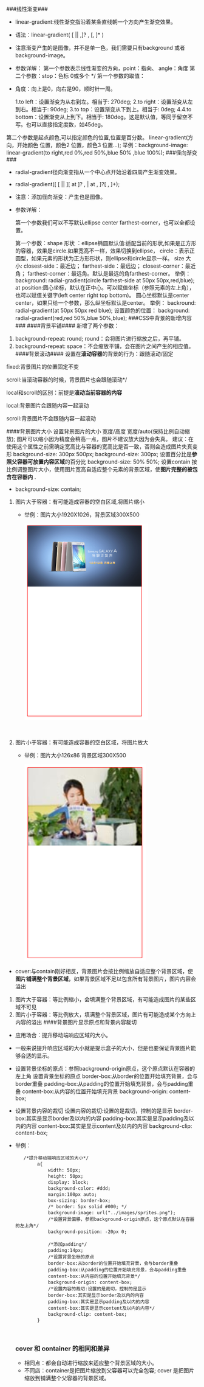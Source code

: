 ###线性渐变###
-  linear-gradient:线性渐变指沿着某条直线朝一个方向产生渐变效果。

-  语法：linear-gradient( [<point> || <angle>,]? <stop>, <stop> [, <stop>]* )

-  注意渐变产生的是图像，并不是单一色，我们需要只有background 或者 background-image。

-  参数详解：
    第一个参数表示线性渐变的方向，point：指向、 angle：角度 第二个参数：stop：色标 0或多个 */
    第一个参数的取值：

-  角度：向上是0，向右是90，顺时针一周。

    1.to left：设置渐变为从右到左。相当于: 270deg;
    2.to right：设置渐变从左到右。相当于: 90deg; 
    3.to top：设置渐变从下到上。相当于: 0deg;
    4.4.to bottom：设置渐变从上到下。相当于: 180deg。这是默认值，等同于留空不写。也可以直接指定度数，如45deg。

第二个参数是起点颜色,可以指定颜色的位置,位置是百分数。
linear-gradient(方向，开始颜色 位置，颜色2 位置，颜色3 位置...); 
举例：background-image: linear-gradient(to right,red 0%,red 50%,blue 50% ,blue 100%);
###径向渐变###
- radial-gradient径向渐变指从一个中心点开始沿着四周产生渐变效果。

- radial-gradient([ [ <shape> || <size> ][ at  ]? , | at <position>, ]?<color-stop>[ , <color-stop> ]+);

- 注意：添加径向渐变：产生也是图像。

- 参数详解：

    第一个参数我们可以不写默认ellipse center farthest-corner，也可以全都设置。

    第一个参数：shape 形状 ：ellipse椭圆默认值:适配当前的形状,如果是正方形的容器，效果是circle.如果宽高不一样，效果切换到ellipse，
    circle：表示正圆型，如果元素的形状为正方形形状，则ellipse和circle显示一样。
    size 大小: closest-side：最近边； farthest-side：最远边； closest-corner：最近角； farthest-corner：最远角。默认是最远的角farthest-corner。
    举例：background: radial-gradient(circle farthest-side at 50px 50px,red,blue); 
    at position:圆心坐标，默认在正中心。可以赋值坐标（参照元素的左上角），也可以赋值关键字(left center right top bottom)。
    圆心坐标默认是center center，如果只给一个参数，那么纵坐标默认是center。
    举例：    backround: radial-gradient(at 50px 50px red blue);
    设置颜色的位置：
     background: radial-gradient(red,red 50%,blue 50%,blue);
###CSS中背景的新增内容###
####背景平铺####
新增了两个参数：
1. background-repeat: round; round：会将图片进行缩放之后，再平铺。
2. background-repeat: space：不会缩放平铺，会在图片之间产生的相应值。
####背景滚动####
设置在**滚动容器**的背景的行为：跟随滚动/固定

 fixed:背景图片的位置固定不变

 scroll:当滚动容器的时候，背景图片也会跟随滚动*/

  local和scroll的区别：前提是**滚动当前容器的内容**

  local:背景图片会跟随内容一起滚动

  scroll:背景图片不会跟随内容一起滚动

####背景图片大小
  设置背景图片的大小  宽度/高度   宽度/auto(保持比例自动缩放);
  图片可以缩小因为精度会稍高一点，图片不建议放大因为会失真。
  建议：在使用这个属性之前需确定宽高比与容器的宽高比是否一致，否则会造成图片失真变形
  background-size: 300px 500px;
  background-size: 300px;
 设置百分比是**参照父容器可放置内容区域**的百分比
 background-size: 50% 50%; 
 设置contain 按比例调整图片大小，使用图片宽高自适应整个元素的背景区域，使**图片完整的被包含在容器内** .
- background-size: contain; 
1. 图片大于容器：有可能造成容器的空白区域,将图片缩小 

   - 举例：图片大小1920X1026，背景区域300X500

     ![](./contain1.png)

     ​

2. 图片小于容器：有可能造成容器的空白区域，将图片放大 

   - 举例：图片大小126x86 背景区域300X500

     ![](./contain2.png)
- cover:与contain刚好相反，背景图片会按比例缩放自适应整个背景区域，使**图片铺满整个背景区域**，如果背景区域不足以包含所有背景图片，图片内容会溢出
1. 图片大于容器：等比例缩小，会填满整个背景区域，有可能造成图片的某些区域不可见
2. 图片小于容器：等比例放大，填满整个背景区域，图片有可能造成某个方向上内容的溢出
####背景图片显示原点和背景内容裁切
- 应用场合：提升移动端响应区域的大小。

- 一般来说提升响应区域的大小就是提示盒子的大小，但是也要保证背景图片能够合适的显示。

- 设置背景坐标的原点：参照background-origin原点，这个原点默认在容器的左上角
  设置背景坐标的原点
  border-box:从border的位置开始填充背景，会与border重叠
  padding-box:从padding的位置开始填充背景，会与padding重叠
  content-box:从内容的位置开始填充背景
  background-origin: content-box;

- 设置背景内容的裁切 
    设置内容的裁切:设置的是裁切，控制的是显示
    border-box:其实是显示border及以内的内容
    padding-box:其实是显示padding及以内的内容
    content-box:其实是显示content及以内的内容
    background-clip: content-box;

- 举例：

    ~~~
       /*提升移动端响应区域的大小*/
            a{
                width: 50px;
                height: 50px;
                display: block;
                background-color: #ddd;
                margin:100px auto;
                box-sizing: border-box;
                /* border: 5px solid #000; */
                background-image: url("../images/sprites.png");
                /*设置背景偏移，参照background-origin原点，这个原点默认在容器的左上角*/
                background-position: -20px 0;

                /*添加padding*/
                padding:14px;
                /*设置背景坐标的原点
                border-box:从border的位置开始填充背景，会与border重叠
                padding-box:从padding的位置开始填充背景，会与padding重叠
                content-box:从内容的位置开始填充背景*/
                background-origin: content-box;
                /*设置内容的裁切:设置的是裁切，控制的是显示
                border-box:其实是显示border及以内的内容
                padding-box:其实是显示padding及以内的内容
                content-box:其实是显示content及以内的内容*/
                background-clip: content-box;
            }
    ~~~

    ​

    ### cover 和 container 的相同和差异

    - 相同点：都会自动进行缩放来适应整个背景区域的大小。
    - 不同店：container是把图片缩放到父容器可以完全包容; cover 是把图片缩放到铺满整个父容器的背景区域。


​    